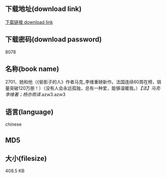 ## 下载地址(download link)
[下载链接 download link](https://tutu365.netlify.app/?s=2701%E3%80%81%E5%A5%B9%E5%92%8C%E4%BB%96%EF%BC%88%E3%80%8A%E5%81%B7%E5%BD%B1%E5%AD%90%E7%9A%84%E4%BA%BA%E3%80%8B%E4%BD%9C%E8%80%85%E9%A9%AC%E5%85%8B_%E6%9D%8E%E7%BB%B4%E9%87%8D%E7%A3%85%E6%96%B0%E4%BD%9C%E3%80%82%E6%B3%95%E5%9B%BD%E8%BF%9E%E7%BB%AD60%E5%91%A8%E5%9C%A8%E6%A6%9C%EF%BC%8C%E9%94%80%E9%87%8F%E7%AA%81%E7%A0%B4120%E4%B8%87%E5%86%8C%EF%BC%81%EF%BC%89%EF%BC%88%E6%B2%A1%E6%9C%89%E4%BA%BA%E4%BC%9A%E6%B0%B8%E8%BF%9C%E5%AD%A4%E7%8B%AC%EF%BC%8C%E6%80%BB%E6%9C%89%E4%B8%80%E7%A7%8D%E7%88%B1%EF%BC%8C%E8%83%BD%E5%A4%9F%E6%B8%A9%E6%9A%96%E6%88%91%E3%80%82%EF%BC%89_%E3%80%90%E6%B3%95%E3%80%91%E9%A9%AC%E5%85%8B%C2%B7%E6%9D%8E%E7%BB%B4%E8%91%97%EF%BC%9B%E6%9D%A8%E4%BA%A6%E9%9B%A8%E8%AF%91_.azw3)

## 下载密码(download password)
8078

## 名称(book name)
2701、她和他（《偷影子的人》作者马克_李维重磅新作。法国连续60周在榜，销量突破120万册！）（没有人会永远孤独，总有一种爱，能够温暖我。）_【法】马克·李维著；杨亦雨译_.azw3.azw3

## 语言(language)
chinese

## MD5


## 大小(filesize)
408.5 KB
